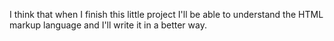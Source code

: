 I think that when I finish this little project I'll be able to understand the HTML markup language and I'll write it in a better way. 